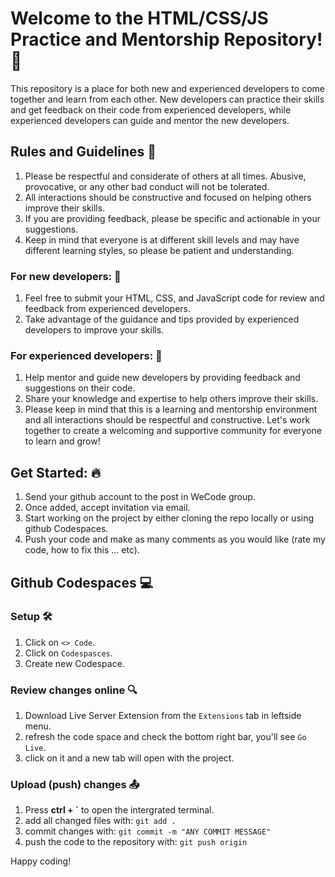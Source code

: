 # Welcome to the HTML/CSS/JS Practice and Mentorship Repository! 🎉
This repository is a place for both new and experienced developers to come together and learn from each other. New developers can practice their skills and get feedback on their code from experienced developers, while experienced developers can guide and mentor the new developers.

## Rules and Guidelines 📜
1. Please be respectful and considerate of others at all times. Abusive, provocative, or any other bad conduct will not be tolerated.
2. All interactions should be constructive and focused on helping others improve their skills.
3. If you are providing feedback, please be specific and actionable in your suggestions.
4. Keep in mind that everyone is at different skill levels and may have different learning styles, so please be patient and understanding.

### For new developers: 🚀

1. Feel free to submit your HTML, CSS, and JavaScript code for review and feedback from experienced developers.
2. Take advantage of the guidance and tips provided by experienced developers to improve your skills.

### For experienced developers: 🧠

1. Help mentor and guide new developers by providing feedback and suggestions on their code.
2. Share your knowledge and expertise to help others improve their skills.
3. Please keep in mind that this is a learning and mentorship environment and all interactions should be respectful and constructive. Let's work together to create a welcoming and supportive community for everyone to learn and grow!

## Get Started: 🔥
1. Send your github account to the post in WeCode group.
2. Once added, accept invitation via email.
3. Start working on the project by either cloning the repo locally or using github Codespaces.
4. Push your code and make as many comments as you would like (rate my code, how to fix this ... etc).

## Github Codespaces 💻
### Setup 🛠️
1. Click on `<> Code`.
2. Click on `Codespasces`.
3. Create new Codespace.

### Review changes online 🔍
1. Download Live Server Extension from the `Extensions` tab in leftside menu.
2. refresh the code space and check the bottom right bar, you'll see `Go Live`.
3. click on it and a new tab will open with the project.

### Upload (push) changes 📤
1. Press **ctrl + `** to open the intergrated terminal.
2. add all changed files with: `git add .`
3. commit changes with: `git commit -m "ANY COMMIT MESSAGE"`
4. push the code to the repository with: `git push origin`

Happy coding!